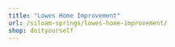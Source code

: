 ```yaml
---
title: "Lowes Home Improvement"
url: /siloam-springs/lowes-home-improvement/
shop: doityourself
---
```

